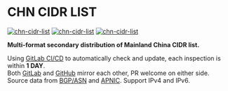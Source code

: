 # CHN CIDR LIST

[![chn-cidr-list](https://img.shields.io/badge/LICENSE-BSD3%20Clause%20Liscense-red?style=flat-square)](./LICENSE)
[![chn-cidr-list](https://img.shields.io/badge/GitHub-CHN%20CIDR%20list-blueviolet?style=flat-square&logo=github)](https://github.com/fernvenue/chn-cidr-list)
[![chn-cidr-list](https://img.shields.io/badge/GitLab-CHN%20CIDR%20list-orange?style=flat-square&logo=gitlab)](https://gitlab.com/fernvenue/chn-cidr-list)

**Multi-format secondary distribution of Mainland China CIDR list.**

Using [GitLab CI/CD](https://docs.gitlab.com/ee/ci/) to automatically check and update, each inspection is within **1 DAY**.  
Both [GitLab](https://gitlab.com/fernvenue/chn-cidr-list) and [GitHub](https://github.com/fernvenue/chn-cidr-list) mirror each other, PR welcome on either side.  
Source data from [BGP/ASN](https://github.com/gaoyifan/china-operator-ip/tree/ip-lists) and [APNIC](http://ftp.apnic.net/apnic/stats/apnic/delegated-apnic-latest). Support IPv4 and IPv6.
